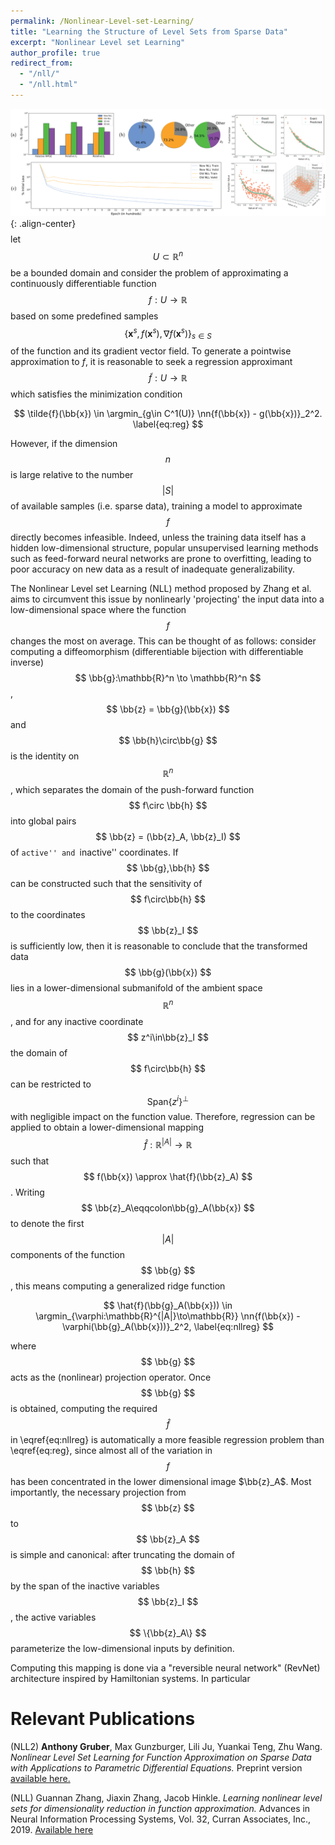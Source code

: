 ```yaml
---
permalink: /Nonlinear-Level-set-Learning/
title: "Learning the Structure of Level Sets from Sparse Data"
excerpt: "Nonlinear Level set Learning"
author_profile: true
redirect_from:
  - "/nll/"
  - "/nll.html"
---
```


<!-- <script src="scripts/load-mathjax.js" async></script> -->

![image-center](/images/nllfront.png){: .align-center}
$$ \newcommand{\bb}[1]{\mathbf{#1}}
\newcommand{\nn}[1]{\left\|#1\right\|}
\newcommand{\mmu}{\bm{\mu}}
\newcommand{\IP}[3]{\left\langle #2, #3\right\rangle_{#1}}
\newcommand{\kdf}{\mathrm{ker}\,f'}
\newcommand{\idf}{\mathrm{im}\,f'}
\DeclareMathOperator*{\argmin}{arg\,min} $$
let $$ U \subset \mathbb{R}^n $$ be a bounded domain and consider the problem of approximating a continuously differentiable function $$ f:U \to \mathbb{R} $$ based on some predefined samples $$ \{ \mathbf{x}^s, f(\mathbf{x}^s), \nabla f(\mathbf{x}^s) \}_{s\in S} $$ of the function and its gradient vector field.  To generate a pointwise approximation to $f$, it is reasonable to seek a regression approximant $$ \tilde{f}:U\to\mathbb{R} $$ which satisfies the minimization condition

$$ \tilde{f}(\bb{x}) \in \argmin_{g\in C^1(U)} \nn{f(\bb{x}) - g(\bb{x})}_2^2. \label{eq:reg} $$

However, if the dimension $$ n $$ is large relative to the number $$ |S| $$ of available samples (i.e. sparse data), training a model to approximate $$ f $$ directly becomes infeasible.  Indeed, unless the training data itself has a hidden low-dimensional structure, popular unsupervised learning methods such as feed-forward neural networks are prone to overfitting, leading to poor accuracy on new data as a result of inadequate generalizability.

The Nonlinear Level set Learning (NLL) method proposed by Zhang et al. aims to circumvent this issue by nonlinearly 'projecting' the input data into a low-dimensional space where the function $$ f $$ changes the most on average.  This can be thought of as follows: consider computing a  diffeomorphism (differentiable bijection with differentiable inverse) $$ \bb{g}:\mathbb{R}^n \to \mathbb{R}^n $$, $$ \bb{z} = \bb{g}(\bb{x}) $$ and $$ \bb{h}\circ\bb{g} $$ is the identity on $$ \mathbb{R}^n $$, which separates the domain of the push-forward function $$ f\circ \bb{h} $$ into global pairs $$ \bb{z} = (\bb{z}_A, \bb{z}_I) $$ of ``active'' and ``inactive'' coordinates.  If $$ \bb{g},\bb{h} $$ can be constructed such that the sensitivity of $$ f\circ\bb{h} $$ to the coordinates $$ \bb{z}_I $$ is sufficiently low, then it is reasonable to conclude that the transformed data $$ \bb{g}(\bb{x}) $$ lies in a lower-dimensional submanifold of the ambient space $$ \mathbb{R}^n $$, and for any inactive coordinate $$ z^i\in\bb{z}_I $$ the domain of $$ f\circ\bb{h} $$ can be restricted to $$ \mathrm{Span}\{z^i\}^\perp $$ with negligible impact on the function value.  Therefore, regression can be applied to obtain a lower-dimensional mapping $$ \hat{f}:\mathbb{R}^{|A|} \to \mathbb{R} $$ such that $$ f(\bb{x}) \approx \hat{f}(\bb{z}_A) $$. Writing $$ \bb{z}_A\eqqcolon\bb{g}_A(\bb{x}) $$ to denote the first $$ |A| $$ components of the function $$ \bb{g} $$, this means computing a generalized ridge function

$$  \hat{f}(\bb{g}_A(\bb{x})) \in \argmin_{\varphi:\mathbb{R}^{|A|}\to\mathbb{R}} \nn{f(\bb{x}) - \varphi(\bb{g}_A(\bb{x}))}_2^2, \label{eq:nllreg}  $$

where $$ \bb{g} $$ acts as the (nonlinear) projection operator.  Once $$ \bb{g} $$ is obtained, computing the required $$ \hat{f} $$ in \eqref{eq:nllreg} is automatically a more feasible regression problem than \eqref{eq:reg}, since almost all of the variation in $$ f $$ has been concentrated in the lower dimensional image $\bb{z}_A$.  Most importantly, the necessary projection from $$ \bb{z} $$ to $$ \bb{z}_A $$ is simple and canonical: after truncating the domain of $$ \bb{h} $$ by the span of the inactive variables $$ \bb{z}_I $$, the active variables $$ \{\bb{z}_A\} $$ parameterize the low-dimensional inputs by definition.

Computing this mapping is done via a "reversible neural network" (RevNet) architecture inspired by Hamiltonian systems.  In particular

Relevant Publications
======
(NLL2) <b>Anthony Gruber</b>, Max Gunzburger, Lili Ju, Yuankai Teng, Zhu Wang. <i>Nonlinear Level Set Learning for Function Approximation on Sparse Data with Applications to Parametric Differential Equations.</i>  Preprint version [available here.](https://arxiv.org/pdf/2104.14072.pdf)

(NLL) Guannan Zhang, Jiaxin Zhang, Jacob Hinkle.  <i>Learning nonlinear level sets for dimensionality
reduction in function approximation.</i>   Advances in Neural Information Processing Systems, Vol. 32, Curran Associates, Inc., 2019. [Available here](https://proceedings.neurips.cc/paper/2019/file/464074179972cbbd75a39abc6954cd12-Paper.pdf)

